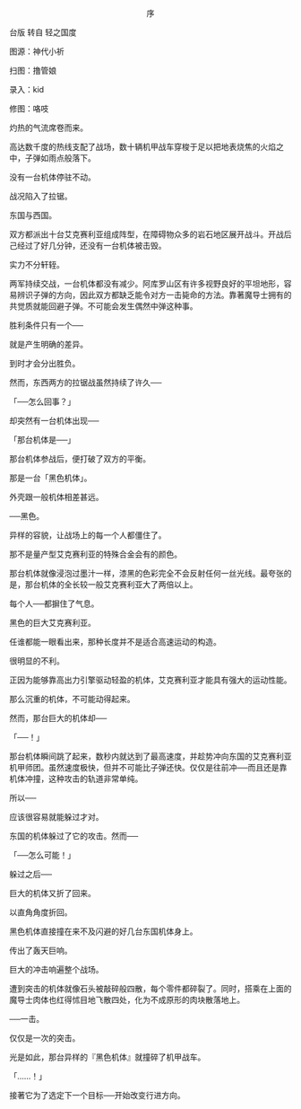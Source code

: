 <p align="center">序</p>

台版 转自 轻之国度

图源：神代小祈

扫图：撸管娘

录入：kid

修图：咯吱

灼热的气流席卷而来。

高达数千度的热线支配了战场，数十辆机甲战车穿梭于足以把地表烧焦的火焰之中，子弹如雨点般落下。

没有一台机体停驻不动。

战况陷入了拉锯。

东国与西国。

双方都派出十台艾克赛利亚组成阵型，在障碍物众多的岩石地区展开战斗。开战后己经过了好几分钟，还没有一台机体被击毁。

实力不分轩轾。

两军持续交战，一台机体都没有减少。阿库罗山区有许多视野良好的平坦地形，容易辨识子弹的方向，因此双方都缺乏能令对方一击毙命的方法。靠著魔导士拥有的共觉质就能回避子弹。不可能会发生偶然中弹这种事。

胜利条件只有一个──

就是产生明确的差异。

到时才会分出胜负。

然而，东西两方的拉锯战虽然持续了许久──

「──怎么回事？」

却突然有一台机体出现──

「那台机体是──」

那台机体参战后，便打破了双方的平衡。

那是一台「黑色机体」。

外壳跟一般机体相差甚远。

──黑色。

异样的容貌，让战场上的每一个人都僵住了。

那不是量产型艾克赛利亚的特殊合金会有的颜色。

那台机体就像浸泡过墨汁一样，漆黑的色彩完全不会反射任何一丝光线。最夸张的是，那台机体的全长较一般艾克赛利亚大了两倍以上。

每个人──都摒住了气息。

黑色的巨大艾克赛利亚。

任谁都能一眼看出来，那种长度并不是适合高速运动的构造。

很明显的不利。

正因为能够靠高出力引擎驱动轻盈的机体，艾克赛利亚才能具有强大的运动性能。

那么沉重的机体，不可能动得起来。

然而，那台巨大的机体却──

「──！」

那台机体瞬间跳了起来，数秒内就达到了最高速度，并趁势冲向东国的艾克赛利亚机甲师团。虽然速度极快，但并不可能比子弹还快。仅仅是往前冲──而且还是靠机体冲撞，这种攻击的轨道非常单纯。

所以──

应该很容易就能躲过才对。

东国的机体躲过了它的攻击。然而──

「──怎么可能！」

躲过之后──

巨大的机体又折了回来。

以直角角度折回。

黑色机体直接撞在来不及闪避的好几台东国机体身上。

传出了轰天巨响。

巨大的冲击响遍整个战场。

遭到突击的机体就像石头被敲碎般四散，每个零件都碎裂了。同时，搭乘在上面的魔导士肉体也红得怵目地飞散四处，化为不成原形的肉块散落地上。

──一击。

仅仅是一次的突击。

光是如此，那台异样的『黑色机体』就撞碎了机甲战车。

「……！」

接著它为了选定下一个目标──开始改变行进方向。


